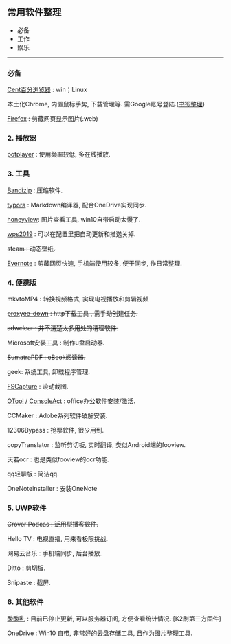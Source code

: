 ## 常用软件整理

- 必备
- 工作
- 娱乐

------

### 必备

[Cent百分浏览器](https://www.centbrowser.com/) : win；Linux

本土化Chrome, 内置鼠标手势,  下载管理等. 需Google账号登陆.([书签整理]())

~~[Firefox](https://www.mozilla.org/zh-CN/firefox/new/?utm_medium=referral&utm_source=firefox-com) : 剪藏网页显示图片(.web)~~

### 2. 播放器

[potplayer](https://potplayer.daum.net/?lang=zh_CN) : 使用频率较低, 多在线播放.

### 3. 工具

[Bandizip](https://cn.bandisoft.com/bandizip/) : 压缩软件.

[typora](https://typora.io/) : Markdown编译器, 配合OneDrive实现同步.

[honeyview](https://en.bandisoft.com/honeyview/): 图片查看工具, win10自带启动太慢了.

[wps2019](http://2019.docer.com/) : 可以在配置里把自动更新和推送关掉.

~~steam : 动态壁纸.~~

[Evernote](https://evernote.com/intl/zh-cn/download) : 剪藏网页快速, 手机端使用较多, 便于同步, 作日常整理. 



### 4. 便携版

mkvtoMP4 : 转换视频格式, 实现电视播放和剪辑视频

~~[proxyee-down](https://github.com/proxyee-down-org/proxyee-down/releases) : http下载工具 , 需手动创建任务.~~ 

~~adwclear : 并不清楚太多用处的清理软件.~~

~~Microsoft安装工具 : 制作u盘启动器.~~

~~SumatraPDF : eBook阅读器.~~

geek: 系统工具, 卸载程序管理.

[FSCapture](http://www.faststonesoft.net/DN/FSCaptureSetup90.zip) : 滚动截图.

[OTool](https://otp.landian.la/zh-cn/) / [ConsoleAct](https://www.solidfiles.com/folder/bd7165a0d4/) : office办公软件安装/激活.

CCMaker : Adobe系列软件破解安装.

12306Bypass : 抢票软件, 很少用到.

copyTranslator : 监听剪切板, 实时翻译, 类似Android端的fooview.

天若ocr : 也是类似fooview的ocr功能.

qq轻聊版 : 简洁qq.

OneNoteinstaller : 安装OneNote

### 5. UWP软件

~~Grover Podcas : 泛用型播客软件.~~

Hello TV : 电视直播, 用来看极限挑战.

网易云音乐 : 手机端同步, 后台播放.

Ditto : 剪切板.

Snipaste : 截屏.

### 6. 其他软件

~~[酸酸乳](https://softs.loan/%E7%A7%91%E5%AD%A6%E4%B8%8A%E7%BD%91/PC/Shadowsocks/Windows/ShadowsocksR/ShadowsocksR-4.7.0.7z) : 目前已停止更新, 可以服务器订阅, 方便查看统计情况. [K2刷第三方固件]~~

OneDrive : Win10 自带, 非常好的云盘存储工具, 且作为图片整理工具. 
